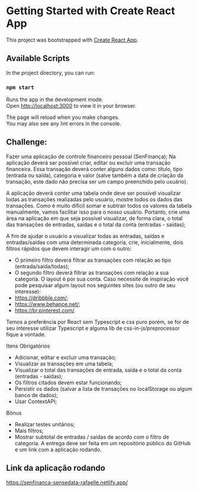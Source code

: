 # Getting Started with Create React App

This project was bootstrapped with [Create React App](https://github.com/facebook/create-react-app).

## Available Scripts

In the project directory, you can run:

### `npm start`

Runs the app in the development mode.\
Open [http://localhost:3000](http://localhost:3000) to view it in your browser.

The page will reload when you make changes.\
You may also see any lint errors in the console.


## Challenge:
Fazer uma aplicação de controle financeiro pessoal (SenFinança);
Na aplicação deverá ser possível criar, editar ou excluir uma transação financeira. 
Essa transação deverá conter alguns dados como: título, tipo (entrada ou saída), categoria e valor 
(salve também a data de criação da transação, este dado não precisa ser um campo preenchido pelo usuário).

A aplicação deverá conter uma tabela onde deve ser possível visualizar todas as transações realizadas pelo usuário, mostre todos os dados das transações.
Como é muito difícil somar e subtrair todos os valores da tabela manualmente, vamos facilitar isso para o nosso usuário. Portanto, crie uma área na aplicação em
que seja possível visualizar, de forma clara, o total das transações de entradas, saídas e o total da conta (entradas - saídas);

A fim de ajudar o usuário a visualizar todas as entradas, saídas e entradas/saídas com uma determinada categoria, crie, inicialmente, dois filtros rápidos que devem
interagir um com o outro:

- O primeiro filtro deverá filtrar as transações com relação ao tipo
(entrada/saída/todas);
- O segundo filtro deverá filtrar as transações com relação a sua categoria.
O layout é por sua conta. Caso necessite de inspiração você pode pesquisar algum
layout nos seguintes sites (ou outro de seu interesse):
- https://dribbble.com/;
- https://www.behance.net/;
- https://br.pinterest.com/.

Temos a preferência por React sem Typescript e css puro porém, se for de seu
interesse utilizar Typescript e alguma lib de css-in-js/preprocessor fique a vontade.

Itens Obrigatórios
- Adicionar, editar e excluir uma transação;
- Visualizar as transações em uma tabela;
- Visualizar o total das transações de entrada, saída e o total da conta (entradas - saídas);
- Os filtros citados devem estar funcionando;
- Persistir os dados (salvar a lista de transações no localStorage ou algum banco de
dados);
- Usar ContextAPI;

Bônus
- Realizar testes unitários;
- Mais filtros;
- Mostrar subtotal de entradas / saídas de acordo com o filtro de categoria.
A entrega deve ser feita em um repositório público do GitHub e um link com a aplicação rodando.

## Link da aplicação rodando
https://senfinanca-sensedata-rafaelle.netlify.app/